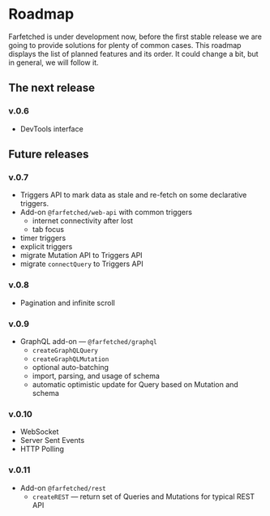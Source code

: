 # Roadmap

Farfetched is under development now, before the first stable release we are going to provide solutions for plenty of common cases. This roadmap displays the list of planned features and its order. It could change a bit, but in general, we will follow it.

## The next release

### v.0.6

- DevTools interface

## Future releases

### v.0.7

- Triggers API to mark data as stale and re-fetch on some declarative triggers.
- Add-on `@farfetched/web-api` with common triggers
  - internet connectivity after lost
  - tab focus
- timer triggers
- explicit triggers
- migrate Mutation API to Triggers API
- migrate `connectQuery` to Triggers API

### v.0.8

- Pagination and infinite scroll

### v.0.9

- GraphQL add-on — `@farfetched/graphql`
  - `createGraphQLQuery`
  - `createGraphQLMutation`
  - optional auto-batching
  - import, parsing, and usage of schema
  - automatic optimistic update for Query based on Mutation and schema

### v.0.10

- WebSocket
- Server Sent Events
- HTTP Polling

### v.0.11

- Add-on `@farfetched/rest`
  - `createREST` — return set of Queries and Mutations for typical REST API
